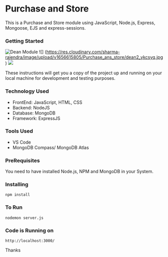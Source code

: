 # Purchase and Store

This is a Purchase and Store module using JavaScript, Node.js, Express, Mongoose, EJS and express-sessions.

### Getting Started

![Dean Module](https://res.cloudinary.com/sharma-rajendra/image/upload/v1656615805/Purchase_ans_store/dean1_ylhz1i.jpg)
![] (https://res.cloudinary.com/sharma-rajendra/image/upload/v1656615805/Purchase_ans_store/dean2_ykcsyq.jpg)
![](https://res.cloudinary.com/sharma-rajendra/image/upload/v1656615805/Purchase_ans_store/dean3_sbscj9.jpg)



These instructions will get you a copy of the project up and running on your local machine for development and testing purposes.

### Technology Used

+ FrontEnd: JavaScript, HTML, CSS
+ Backend: NodeJS
+ Database: MongoDB
+ Framework: ExpressJS

### Tools Used

+ VS Code
+ MongoDB Compass/ MongoDB Atlas


### PreRequisites

You need to have installed Node.js, NPM and MongoDB in your System.

### Installing
```
npm install
```

### To Run
```
nodemon server.js
```

### Code is Running on 
```
http://localhost:3000/
```

Thanks

